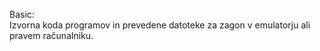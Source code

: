 Basic:<br />
Izvorna koda programov in prevedene datoteke za zagon v emulatorju ali pravem računalniku.
